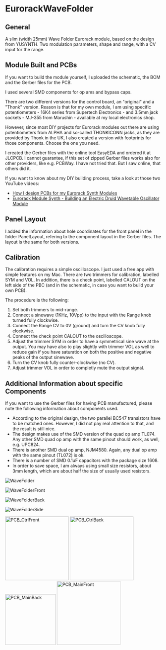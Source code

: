 # EurorackWaveFolder
## General
A slim (width 25mm) Wave Folder Eurorack module, based on the design from YUSYNTH.
Two modulation parameters, shape and range, with a CV input for the range.

## Module Built and PCBs
If you want to build the module yourself, I uploaded the schematic, the BOM and the Gerber files for the PCB.

I used several SMD components for op ams and bypass caps.

There are two different versions for the control board, an "original" and a "Thonk" version.
Reason is that for my own module, I am using specific potentiometers - 16K4 series from Supertech Electronics - and 3.5mm jack sockets - MJ-355 from Marushin - available at my local electronics shop.

However, since most DIY projects for Eurorack modules out there are using potentiometers from ALPHA and so-called THONKICONN jacks, as they are provided by Thonk in the UK, I also created a version with footprints for those components.
Choose the one you need.

I created the Gerber files with the online tool EasyEDA and ordered it at JLCPCB.
I cannot guarantee, if this set of zipped Gerber files works also for other providers, like e.g. PCBWay. I have not tried that. But I saw online, that others did it.

If you want to know about my DIY building process, take a look at those two YouTube videos:
- [How I design PCBs for my Eurorack Synth Modules](https://youtu.be/pXtuV9Pv-m4)
- [Eurorack Module Synth - Building an Electric Druid Wavetable Oscillator Module](https://youtu.be/ECpdo4HfqLg)

## Panel Layout
I added the information about hole coordinates for the front panel in the folder PanelLayout, refering to the component layout in the Gerber files. The layout is the same for both versions.

## Calibration
The calibration requires a simple oscilloscope. I just used a free app with simple features on my Mac. There are two trimmers for calibration, labelled SYM and VOL. In addition, there is a check point, labelled CALOUT on the left side of the PBC (and in the schematic, in case you want to build your own PCB).

The procedure is the following:
1. Set both trimmers to mid-range.
2. Connect a sinewave (1KHz, 10Vpp) to the input with the Range knob turned fully clockwise.
3. Connect the Range CV to 0V (ground) and turn the CV knob fully clockwise.
4. Connect the check point CALOUT to the oscilloscope.
5. Adjust the trimmer SYM in order to have a symmetrical sine wave at the output. You may have also to play slightly with trimmer VOL as well to reduce gain if you have saturation on both the positive and negative peaks of the output sinewave.
6. Turn the CV knob fully counter-clockwise (no CV).
7. Adjust trimmer VOL in order to completly mute the output signal.

## Additional Information about specific Components
If you want to use the Gerber files for having PCB manufactured, please note the following information about components used.

- According to the original design, the two parallel BC547 transistors have to be matched ones. However, I did not pay real attention to that, and the result is still nice.
- The design makes use of the SMD version of the quad op amp TL074. Any other SMD quad op amp with the same pinout should work, as well, e.g. UPC824.
- There is another SMD dual op amp, NJM4580. Again, any dual op amp with the same pinout (TL072) is ok.
- There is a number of SMD 0.1uF capacitors with the package size 1608.
- In order to save space, I am always using small size resistors, about 3mm length, which are about half the size of usually used resistors.

![WaveFolder](https://user-images.githubusercontent.com/97026614/190561438-12a8842e-a8e9-4303-a96c-b654d74ac4d2.jpeg)

![WaveFolderFront](https://user-images.githubusercontent.com/97026614/190561466-ca433b1f-5f22-45f2-ac1c-9ab26f27c830.jpeg)

![WaveFolderBack](https://user-images.githubusercontent.com/97026614/190561485-44491658-3dac-4c9c-84ec-6c13938b320b.jpeg)

![WaveFolderSide](https://user-images.githubusercontent.com/97026614/190561505-249db9bc-8ac4-41ae-8f76-1ea696b69956.jpeg)

<img width="205" alt="PCB_CtrlFront" src="https://user-images.githubusercontent.com/97026614/190561617-0cfa1119-23b3-411b-8f0d-9020b270ba66.png">

<img width="205" alt="PCB_CtrlBack" src="https://user-images.githubusercontent.com/97026614/190561633-660d2875-82bd-4e18-ad20-486ec7a3bfab.png">

<img width="163" alt="PCB_MainBack" src="https://user-images.githubusercontent.com/97026614/197124145-cf5de74c-3188-4f03-9dfc-e16f30d8ea7c.png">

<img width="205" alt="PCB_MainFront" src="https://user-images.githubusercontent.com/97026614/190561572-bcfa7b1b-1e1c-4107-aaa4-68b813ed024f.png">

